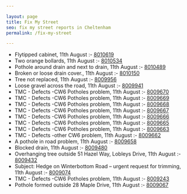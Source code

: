 ```yaml
---

layout: page
title: Fix My Street
seo: fix my street reports in Cheltenham
permalink: /fix-my-street

---
```


<!-- fix_marker starts -->

- Flytipped cabinet, 11th August :- [8010619](https://www.fixmystreet.com/report/8010619)
- Two orange bollards, 11th August :- [8010534](https://www.fixmystreet.com/report/8010534)
- Pothole around drain and next to drain, 11th August :- [8010489](https://www.fixmystreet.com/report/8010489)
- Broken or loose drain cover., 11th August :- [8010150](https://www.fixmystreet.com/report/8010150)
- Tree not replaced, 11th August :- [8009956](https://www.fixmystreet.com/report/8009956)
- Loose gravel across the road, 11th August :- [8009941](https://www.fixmystreet.com/report/8009941)
- TMC - Defects -CW6 Potholes  problem, 11th August :- [8009670](https://www.fixmystreet.com/report/8009670)
- TMC - Defects -CW6 Potholes  problem, 11th August :- [8009669](https://www.fixmystreet.com/report/8009669)
- TMC - Defects -CW6 Potholes  problem, 11th August :- [8009668](https://www.fixmystreet.com/report/8009668)
- TMC - Defects -CW6 Potholes  problem, 11th August :- [8009667](https://www.fixmystreet.com/report/8009667)
- TMC - Defects -CW6 Potholes  problem, 11th August :- [8009666](https://www.fixmystreet.com/report/8009666)
- TMC - Defects -CW6 Potholes  problem, 11th August :- [8009665](https://www.fixmystreet.com/report/8009665)
- TMC - Defects -CW6 Potholes  problem, 11th August :- [8009663](https://www.fixmystreet.com/report/8009663)
- TMC - Defects -other CW6 problem, 11th August :- [8009662](https://www.fixmystreet.com/report/8009662)
- A pothole in road problem, 11th August :- [8009658](https://www.fixmystreet.com/report/8009658)
- Blocked drain, 11th August :- [8009480](https://www.fixmystreet.com/report/8009480)
- Overhanging tree outside 51 Hazel Way, Lobleys Drive, 11th August :- [8009432](https://www.fixmystreet.com/report/8009432)
- Subject: Hedge on Winterbottom Road – urgent request for trimming, 11th August :- [8009074](https://www.fixmystreet.com/report/8009074)
- TMC - Defects -CW6 Potholes  problem, 11th August :- [8009243](https://www.fixmystreet.com/report/8009243)
- Pothole formed outside 28 Maple Drive, 11th August :- [8009067](https://www.fixmystreet.com/report/8009067)

<!-- fix_marker ends -->